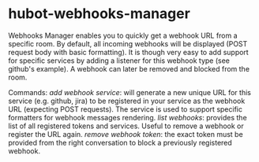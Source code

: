 # hubot-webhooks-manager

Webhooks Manager enables you to quickly get a webhook URL from a specific room.
By default, all incoming webhooks will be displayed (POST request body with basic formatting). It is though very easy to add support for specific services by adding a listener for this webhook type (see github's example). 
A webhook can later be removed and blocked from the room. 

Commands: 
*add webhook service*: will generate a new unique URL for this service (e.g. github, jira) to be registered in your service as the webhook URL (expecting POST requests). The service is used to support specific formatters for webhook messages rendering. 
*list webhooks*: provides the list of all registered tokens and services. Useful to remove a webhook or register the URL again.
*remove webhook token*: the exact token must be provided from the right conversation to block a previously registered webhook.
